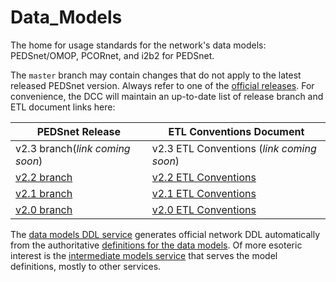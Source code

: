 Data_Models
===========

The home for usage standards for the network's data models: PEDSnet/OMOP, PCORnet, and i2b2 for PEDSnet.

The `master` branch may contain changes that do not apply to the latest released PEDSnet version. Always refer to one of the [official releases](https://github.com/PEDSnet/Data_Models/releases).  For convenience, the DCC will maintain an up-to-date list of release branch and ETL document links here:

PEDSnet Release | ETL Conventions Document
--------|--------------------------
v2.3 branch(*link coming soon*) | v2.3 ETL Conventions (*link coming soon*)
[v2.2 branch](https://github.com/PEDSnet/Data_Models/tree/cb2e737268096320719f759d4e100add14c12af7) | [v2.2 ETL Conventions](https://github.com/PEDSnet/Data_Models/blob/cb2e737268096320719f759d4e100add14c12af7/PEDSnet/docs/Pedsnet_CDM_ETL_Conventions.md)
[v2.1 branch](https://github.com/PEDSnet/Data_Models/tree/66e022adf43a119af52b418a5694aaf6160130e8) | [v2.1 ETL Conventions](https://github.com/PEDSnet/Data_Models/blob/66e022adf43a119af52b418a5694aaf6160130e8/PEDSnet/docs/Pedsnet_CDM_ETL_Conventions.md)
[v2.0 branch](https://github.com/PEDSnet/Data_Models/tree/f42aad3819222e91ed30d4ac52db5441542e218b) | [v2.0 ETL Conventions](https://github.com/PEDSnet/Data_Models/blob/f42aad3819222e91ed30d4ac52db5441542e218b/PEDSnet/V2/docs/Pedsnet_CDM_V2_OMOPV5_ETL_Conventions.md)

The [data models DDL service](http://data-models-sqlalchemy.research.chop.edu/) generates official network DDL automatically from the authoritative [definitions for the data models](https://github.com/chop-dbhi/data-models).  Of more esoteric interest is the [intermediate models service](http://data-models-service.research.chop.edu/) that serves the model definitions, mostly to other services.
